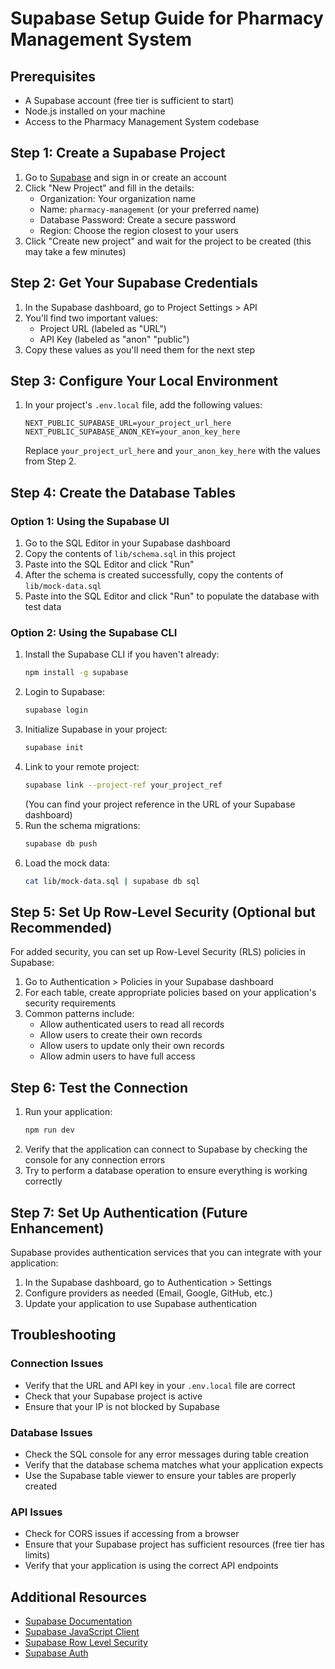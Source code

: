 # Supabase Setup Guide for Pharmacy Management System

## Prerequisites
- A Supabase account (free tier is sufficient to start)
- Node.js installed on your machine
- Access to the Pharmacy Management System codebase

## Step 1: Create a Supabase Project

1. Go to [Supabase](https://supabase.com/) and sign in or create an account
2. Click "New Project" and fill in the details:
   - Organization: Your organization name
   - Name: `pharmacy-management` (or your preferred name)
   - Database Password: Create a secure password
   - Region: Choose the region closest to your users
3. Click "Create new project" and wait for the project to be created (this may take a few minutes)

## Step 2: Get Your Supabase Credentials

1. In the Supabase dashboard, go to Project Settings > API
2. You'll find two important values:
   - Project URL (labeled as "URL")
   - API Key (labeled as "anon" "public")
3. Copy these values as you'll need them for the next step

## Step 3: Configure Your Local Environment

1. In your project's `.env.local` file, add the following values:
   ```
   NEXT_PUBLIC_SUPABASE_URL=your_project_url_here
   NEXT_PUBLIC_SUPABASE_ANON_KEY=your_anon_key_here
   ```
   Replace `your_project_url_here` and `your_anon_key_here` with the values from Step 2.

## Step 4: Create the Database Tables

### Option 1: Using the Supabase UI
1. Go to the SQL Editor in your Supabase dashboard
2. Copy the contents of `lib/schema.sql` in this project
3. Paste into the SQL Editor and click "Run"
4. After the schema is created successfully, copy the contents of `lib/mock-data.sql`
5. Paste into the SQL Editor and click "Run" to populate the database with test data

### Option 2: Using the Supabase CLI
1. Install the Supabase CLI if you haven't already:
   ```bash
   npm install -g supabase
   ```
2. Login to Supabase:
   ```bash
   supabase login
   ```
3. Initialize Supabase in your project:
   ```bash
   supabase init
   ```
4. Link to your remote project:
   ```bash
   supabase link --project-ref your_project_ref
   ```
   (You can find your project reference in the URL of your Supabase dashboard)
5. Run the schema migrations:
   ```bash
   supabase db push
   ```
6. Load the mock data:
   ```bash
   cat lib/mock-data.sql | supabase db sql
   ```

## Step 5: Set Up Row-Level Security (Optional but Recommended)

For added security, you can set up Row-Level Security (RLS) policies in Supabase:

1. Go to Authentication > Policies in your Supabase dashboard
2. For each table, create appropriate policies based on your application's security requirements
3. Common patterns include:
   - Allow authenticated users to read all records
   - Allow users to create their own records
   - Allow users to update only their own records
   - Allow admin users to have full access

## Step 6: Test the Connection

1. Run your application:
   ```bash
   npm run dev
   ```
2. Verify that the application can connect to Supabase by checking the console for any connection errors
3. Try to perform a database operation to ensure everything is working correctly

## Step 7: Set Up Authentication (Future Enhancement)

Supabase provides authentication services that you can integrate with your application:

1. In the Supabase dashboard, go to Authentication > Settings
2. Configure providers as needed (Email, Google, GitHub, etc.)
3. Update your application to use Supabase authentication

## Troubleshooting

### Connection Issues
- Verify that the URL and API key in your `.env.local` file are correct
- Check that your Supabase project is active
- Ensure that your IP is not blocked by Supabase

### Database Issues
- Check the SQL console for any error messages during table creation
- Verify that the database schema matches what your application expects
- Use the Supabase table viewer to ensure your tables are properly created

### API Issues
- Check for CORS issues if accessing from a browser
- Ensure that your Supabase project has sufficient resources (free tier has limits)
- Verify that your application is using the correct API endpoints

## Additional Resources

- [Supabase Documentation](https://supabase.com/docs)
- [Supabase JavaScript Client](https://supabase.com/docs/reference/javascript/start)
- [Supabase Row Level Security](https://supabase.com/docs/guides/auth/row-level-security)
- [Supabase Auth](https://supabase.com/docs/guides/auth) 